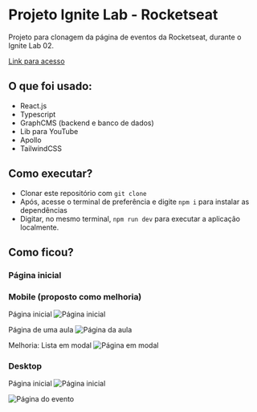 # Projeto Ignite Lab - Rocketseat

Projeto para clonagem da página de eventos da Rocketseat, durante o Ignite Lab 02.

[Link para acesso](https://estudo-react-rocketseat.vercel.app/)

## O que foi usado:
- React.js
- Typescript
- GraphCMS (backend e banco de dados)
- Lib para YouTube
- Apollo
- TailwindCSS

## Como executar?
- Clonar este repositório com `git clone`
- Após, acesse o terminal de preferência e digite `npm i` para instalar as dependências
- Digitar, no mesmo terminal, `npm run dev` para executar a aplicação localmente.

## Como ficou?

### Página inicial

### Mobile (proposto como melhoria)

Página inicial
![Página inicial](/src/assets/markdown/initial-page-mobile.png)

Página de uma aula
![Página da aula](/src/assets/markdown/event-mobile.png)

Melhoria: Lista em modal
![Página em modal](/src/assets/markdown/modal-mobile.png)

### Desktop

Página inicial
![Página inicial](/src/assets/markdown/initial-page-desktop.png)

![Página do evento](/src/assets/markdown/event-desktop.png)




